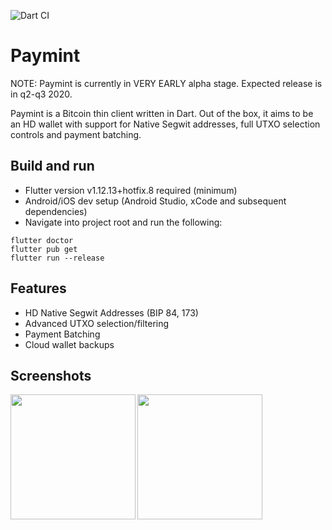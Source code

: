 ![Dart CI](https://github.com/RohanKapurDEV/paymint/workflows/Dart%20CI/badge.svg?event=check_suite)

# Paymint
NOTE: Paymint is currently in VERY EARLY alpha stage. Expected release is in q2-q3 2020.

Paymint is a Bitcoin thin client written in Dart. Out of the box, it aims to be an HD wallet with support for Native Segwit addresses, full UTXO selection controls and payment batching.

## Build and run
- Flutter version v1.12.13+hotfix.8 required (minimum)
- Android/iOS dev setup (Android Studio, xCode and subsequent dependencies)
- Navigate into project root and run the following:
```
flutter doctor
flutter pub get
flutter run --release
```

## Features
- HD Native Segwit Addresses (BIP 84, 173)
- Advanced UTXO selection/filtering
- Payment Batching
- Cloud wallet backups

## Screenshots
<img src="https://imgur.com/ib2IPoP.jpg" width="200" align="left"> <img src="https://imgur.com/hJQmhkw.jpg" width="200">
